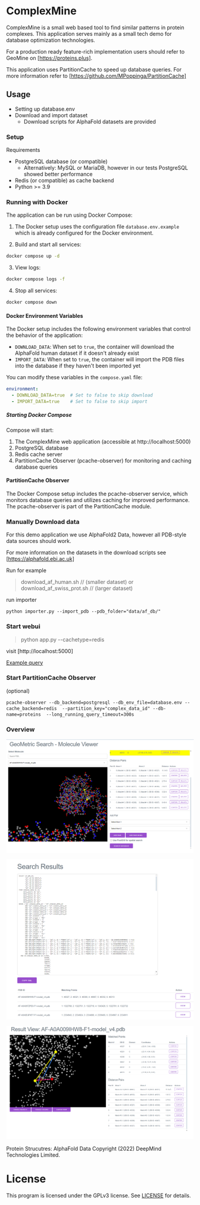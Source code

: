 # ComplexMine


ComplexMine is a small web based tool to find similar patterns in protein complexes.
This application serves mainly as a small tech demo for database optimization technologies.

For a production ready feature-rich implementation users should refer to GeoMine on [https://proteins.plus].

This application uses PartitionCache to speed up database queries. For more information refer to [https://github.com/MPoppinga/PartitionCache]

## Usage

- Setting up database.env
- Download and import dataset
    - Download scripts for AlphaFold datasets are provided





### Setup

Requirements
- PostgreSQL database (or compatible)
  -  Alternatively: MySQL or MariaDB, however in our tests PostgreSQL showed better performance
- Redis (or compatible) as cache backend
- Python >= 3.9

### Running with Docker

The application can be run using Docker Compose:

1. The Docker setup uses the configuration file `database.env.example` which is already configured for the Docker environment.

2. Build and start all services:
```bash
docker compose up -d
```

3. View logs:
```bash
docker compose logs -f
```

4. Stop all services:
```bash
docker compose down
```

#### Docker Environment Variables

The Docker setup includes the following environment variables that control the behavior of the application:

- `DOWNLOAD_DATA`: When set to `true`, the container will download the AlphaFold human dataset if it doesn't already exist
- `IMPORT_DATA`: When set to `true`, the container will import the PDB files into the database if they haven't been imported yet

You can modify these variables in the `compose.yaml` file:

```yaml
environment:
  - DOWNLOAD_DATA=true  # Set to false to skip download
  - IMPORT_DATA=true    # Set to false to skip import
```

##### Starting Docker Compose
Compose will start:
1. The ComplexMine web application (accessible at http://localhost:5000)
2. PostgreSQL database
3. Redis cache server
4. PartitionCache Observer (pcache-observer) for monitoring and caching database queries


#### PartitionCache Observer

The Docker Compose setup includes the pcache-observer service, which monitors database queries and utilizes caching for improved performance. The pcache-observer is part of the PartitionCache module.

### Manually Download data

For this demo application we use AlphaFold2 Data, however all PDB-style data sources should work.

For more information on the datasets in the download scripts see [https://alphafold.ebi.ac.uk]

Run for example
> download_af_human.sh // (smaller dataset) or 
> download_af_swiss_prot.sh // (larger dataset)

run importer 
```
python importer.py --import_pdb --pdb_folder="data/af_db/"
```

### Start webui

> python app.py --cachetype=redis

visit [http://localhost:5000]

[Example query](http://127.0.0.1:5000/#%7B"pdbId"%3A"AF-A0A009IHW8-F1-model_v4.pdb"%2C"pickedAtoms"%3A%5B%7B"element"%3A16%2C"id"%3A46327%2C"origin"%3A"MET"%2C"type"%3A"SD"%2C"x"%3A-22.61%2C"y"%3A3.643%2C"z"%3A-0.917%2C"index"%3A1761%7D%2C%7B"element"%3A6%2C"id"%3A46321%2C"origin"%3A"MET"%2C"type"%3A"CG"%2C"x"%3A-23.107%2C"y"%3A4.942%2C"z"%3A0.25%2C"index"%3A1760%7D%2C%7B"element"%3A6%2C"id"%3A46308%2C"origin"%3A"MET"%2C"type"%3A"CB"%2C"x"%3A-24.598%2C"y"%3A4.957%2C"z"%3A0.613%2C"index"%3A1758%7D%2C%7B"element"%3A16%2C"id"%3A46667%2C"origin"%3A"MET"%2C"type"%3A"SD"%2C"x"%3A-22.457%2C"y"%3A12.21%2C"z"%3A6.197%2C"index"%3A1800%7D%2C%7B"element"%3A6%2C"id"%3A46332%2C"origin"%3A"MET"%2C"type"%3A"CE"%2C"x"%3A-23.467%2C"y"%3A4.196%2C"z"%3A-2.418%2C"index"%3A1762%7D%2C%7B"element"%3A8%2C"id"%3A46313%2C"origin"%3A"MET"%2C"type"%3A"O"%2C"x"%3A-27.095%2C"y"%3A6.749%2C"z"%3A0.669%2C"index"%3A1759%7D%5D%2C"distancePairs"%3A%5B%7B"atom1"%3A%7B"element"%3A16%2C"id"%3A46667%2C"origin"%3A"MET"%2C"type"%3A"SD"%2C"x"%3A-22.457%2C"y"%3A12.21%2C"z"%3A6.197%2C"index"%3A1800%7D%2C"atom2"%3A%7B"element"%3A16%2C"id"%3A46327%2C"origin"%3A"MET"%2C"type"%3A"SD"%2C"x"%3A-22.61%2C"y"%3A3.643%2C"z"%3A-0.917%2C"index"%3A1761%7D%2C"distance"%3A11.136691339890856%7D%2C%7B"atom1"%3A%7B"element"%3A6%2C"id"%3A46332%2C"origin"%3A"MET"%2C"type"%3A"CE"%2C"x"%3A-23.467%2C"y"%3A4.196%2C"z"%3A-2.418%2C"index"%3A1762%7D%2C"atom2"%3A%7B"element"%3A16%2C"id"%3A46327%2C"origin"%3A"MET"%2C"type"%3A"SD"%2C"x"%3A-22.61%2C"y"%3A3.643%2C"z"%3A-0.917%2C"index"%3A1761%7D%2C"distance"%3A1.8147338647856879%7D%2C%7B"atom1"%3A%7B"element"%3A6%2C"id"%3A46332%2C"origin"%3A"MET"%2C"type"%3A"CE"%2C"x"%3A-23.467%2C"y"%3A4.196%2C"z"%3A-2.418%2C"index"%3A1762%7D%2C"atom2"%3A%7B"element"%3A6%2C"id"%3A46321%2C"origin"%3A"MET"%2C"type"%3A"CG"%2C"x"%3A-23.107%2C"y"%3A4.942%2C"z"%3A0.25%2C"index"%3A1760%7D%2C"distance"%3A2.793624885341624%7D%2C%7B"atom1"%3A%7B"element"%3A16%2C"id"%3A46327%2C"origin"%3A"MET"%2C"type"%3A"SD"%2C"x"%3A-22.61%2C"y"%3A3.643%2C"z"%3A-0.917%2C"index"%3A1761%7D%2C"atom2"%3A%7B"element"%3A6%2C"id"%3A46308%2C"origin"%3A"MET"%2C"type"%3A"CB"%2C"x"%3A-24.598%2C"y"%3A4.957%2C"z"%3A0.613%2C"index"%3A1758%7D%2C"distance"%3A2.8318968907783346%7D%2C%7B"atom1"%3A%7B"element"%3A6%2C"id"%3A46332%2C"origin"%3A"MET"%2C"type"%3A"CE"%2C"x"%3A-23.467%2C"y"%3A4.196%2C"z"%3A-2.418%2C"index"%3A1762%7D%2C"atom2"%3A%7B"element"%3A6%2C"id"%3A46308%2C"origin"%3A"MET"%2C"type"%3A"CB"%2C"x"%3A-24.598%2C"y"%3A4.957%2C"z"%3A0.613%2C"index"%3A1758%7D%2C"distance"%3A3.3234384303007634%7D%2C%7B"atom1"%3A%7B"element"%3A6%2C"id"%3A46308%2C"origin"%3A"MET"%2C"type"%3A"CB"%2C"x"%3A-24.598%2C"y"%3A4.957%2C"z"%3A0.613%2C"index"%3A1758%7D%2C"atom2"%3A%7B"element"%3A6%2C"id"%3A46321%2C"origin"%3A"MET"%2C"type"%3A"CG"%2C"x"%3A-23.107%2C"y"%3A4.942%2C"z"%3A0.25%2C"index"%3A1760%7D%2C"distance"%3A1.5346253614481937%7D%2C%7B"atom1"%3A%7B"element"%3A6%2C"id"%3A46308%2C"origin"%3A"MET"%2C"type"%3A"CB"%2C"x"%3A-24.598%2C"y"%3A4.957%2C"z"%3A0.613%2C"index"%3A1758%7D%2C"atom2"%3A%7B"element"%3A16%2C"id"%3A46667%2C"origin"%3A"MET"%2C"type"%3A"SD"%2C"x"%3A-22.457%2C"y"%3A12.21%2C"z"%3A6.197%2C"index"%3A1800%7D%2C"distance"%3A9.400582216011943%7D%2C%7B"atom1"%3A%7B"element"%3A16%2C"id"%3A46327%2C"origin"%3A"MET"%2C"type"%3A"SD"%2C"x"%3A-22.61%2C"y"%3A3.643%2C"z"%3A-0.917%2C"index"%3A1761%7D%2C"atom2"%3A%7B"element"%3A8%2C"id"%3A46313%2C"origin"%3A"MET"%2C"type"%3A"O"%2C"x"%3A-27.095%2C"y"%3A6.749%2C"z"%3A0.669%2C"index"%3A1759%7D%2C"distance"%3A5.681360488474569%7D%5D%7D)



### Start PartitionCache Observer
(optional)
```
pcache-observer --db_backend=postgresql --db_env_file=database.env --cache_backend=redis  --partition_key="complex_data_id" --db-name=proteins  --long_running_query_timeout=300s
```


### Overview

![Searchviewview](docs/Screenshot0_1Search.png)

![ResultListView](docs/Screenshot0_1Resultlist.png)

![Resultview](docs/Screenshot0_1Result.png)

Protein Strucutres: AlphaFold Data Copyright (2022) DeepMind Technologies Limited.



# License

This program is licensed under the GPLv3 license. See [LICENSE](LICENSE) for details.